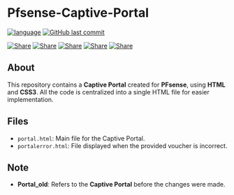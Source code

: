 # Pfsense-Captive-Portal
[![language](https://img.shields.io/badge/language-html-239120)](https://learn.microsoft.com/ru-ru/dotnet/csharp/tour-of-csharp/overview)
[![GitHub last commit](https://img.shields.io/github/last-commit/esmeraldino-lk/Pfsense-Captive-Portal)](#)

[![Share](https://img.shields.io/badge/share-000000?logo=x&logoColor=white)](https://x.com/intent/tweet?text=Check%20out%20this%20project%20on%20GitHub:%20https://github.com/esmeraldino-lk/Pfsense-Captive-Portal)
[![Share](https://img.shields.io/badge/share-1877F2?logo=facebook&logoColor=white)](https://www.facebook.com/sharer/sharer.php?u=https://github.com/esmeraldino-lk/Pfsense-Captive-Portal)
[![Share](https://img.shields.io/badge/share-0A66C2?logo=linkedin&logoColor=white)](https://www.linkedin.com/sharing/share-offsite/?url=https://github.com/esmeraldino-lk/Pfsense-Captive-Portal)
[![Share](https://img.shields.io/badge/share-FF4500?logo=reddit&logoColor=white)](https://www.reddit.com/submit?title=Check%20out%20this%20project%20on%20GitHub:%20https://github.com/esmeraldino-lk/Pfsense-Captive-Portal)
[![Share](https://img.shields.io/badge/share-0088CC?logo=telegram&logoColor=white)](https://t.me/share/url?url=https://github.com/esmeraldino-lk/Pfsense-Captive-Portal&text=Check%20out%20this%20project%20on%20GitHub)


## About

This repository contains a **Captive Portal** created for **PFsense**, using **HTML** and **CSS3**. All the code is centralized into a single HTML file for easier implementation.

## Files

- `portal.html`: Main file for the Captive Portal.
- `portalerror.html`: File displayed when the provided voucher is incorrect.

## Note

- **Portal_old**: Refers to the **Captive Portal** before the changes were made.
